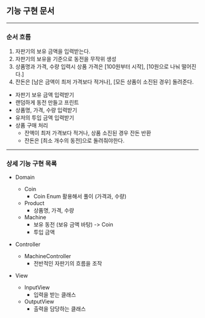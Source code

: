 ## 기능 구현 문서

---

### 순서 흐름

1. 자판기의 보유 금액을 입력받는다.
2. 자판기의 보유을 기준으로 동전을 무작위 생성
3. 상품명과 가격, 수량 입력시 상품 가격은 [100원부터 시작], [10원으로 나눠 떨어진다.]
4. 잔돈은 [남은 금액이 최저 가격보다 적거나], [모든 상품이 소진된 경우] 돌려준다.

- 자판기 보유 금액 입력받기
- 랜덤하게 동전 만들고 프린트
- 상품명, 가격, 수량 입력받기
- 유저의 투입 금액 입력받기
- 상품 구매 처리
  - 잔액이 최저 가격보다 적거나, 상품 소진된 경우 잔돈 반환
  - 잔돈은 [최소 개수의 동전]으로 돌려줘야한다.

---

### 상세 기능 구현 목록

- Domain
  - Coin
    - Coin Enum 활용해서 풀이 (가격과, 수량)
  - Product
    - 상품명, 가격, 수량
  - Machine
    - 보유 동전 (보유 금액 바탕) -> Coin
    - 투입 금액

- Controller
  - MachineController
    - 전반적인 자판기의 흐름을 조작

- View
  - InputView
    - 입력을 받는 클래스
  - OutputView
    - 출력을 담당하는 클래스
